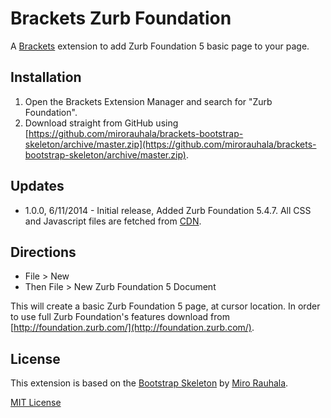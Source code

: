 # Brackets Zurb Foundation #

A [Brackets](http://brackets.io/) extension to add Zurb Foundation 5 basic page to your page.

## Installation ##
1. Open the Brackets Extension Manager and search for "Zurb Foundation".
2. Download straight from GitHub using [https://github.com/mirorauhala/brackets-bootstrap-skeleton/archive/master.zip](https://github.com/mirorauhala/brackets-bootstrap-skeleton/archive/master.zip).

## Updates ##
* 1.0.0, 6/11/2014 - Initial release, Added Zurb Foundation 5.4.7. All CSS and Javascript files are fetched from [CDN](http://cdnjs.com/libraries/foundation/).

## Directions ##
* File > New
* Then File > New Zurb Foundation 5 Document

This will create a basic Zurb Foundation 5 page, at cursor location.
In order to use full Zurb Foundation's features download from [http://foundation.zurb.com/](http://foundation.zurb.com/).

## License ##
This extension is based on the [Bootstrap Skeleton](https://github.com/mirorauhala/brackets-bootstrap-skeleton) by [Miro Rauhala](https://github.com/mirorauhala).

[MIT License](LICENSE)
